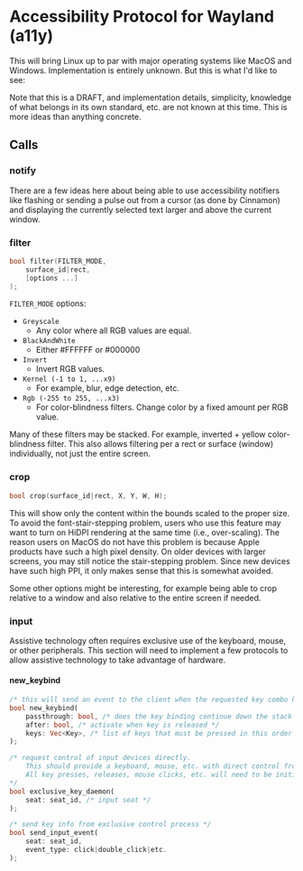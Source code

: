 # Accessibility Protocol for Wayland (a11y)

This will bring Linux up to par with major operating systems like MacOS and Windows.
Implementation is entirely unknown.
But this is what I'd like to see:

Note that this is a DRAFT, and implementation details, simplicity, knowledge of what belongs in its own standard, etc. are not known at this time.
This is more ideas than anything concrete.

## Calls

### notify

There are a few ideas here about being able to use accessibility notifiers like flashing or sending a pulse out from a cursor (as done by Cinnamon) and displaying the currently selected text larger and above the current window.

### filter

```c
bool filter(FILTER_MODE,
	surface_id|rect,
	[options ...]
);
```

`FILTER_MODE` options:

* `Greyscale`
	* Any color where all RGB values are equal.
* `BlackAndWhite`
	* Either #FFFFFF or #000000
* `Invert`
	* Invert RGB values.
* `Kernel (-1 to 1, ...x9)`
	* For example, blur, edge detection, etc.
* `Rgb (-255 to 255, ...x3)`
	* For color-blindness filters. Change color by a fixed amount per RGB value.

Many of these filters may be stacked.
For example, inverted + yellow color-blindness filter.
This also allows filtering per a rect or surface (window) individually, not just the entire screen.

### crop

```c
bool crop(surface_id|rect, X, Y, W, H);
```

This will show only the content within the bounds scaled to the proper size.
To avoid the font-stair-stepping problem, users who use this feature may want to turn on HiDPI rendering at the same time (i.e., over-scaling).
The reason users on MacOS do not have this problem is because Apple products have such a high pixel density.
On older devices with larger screens, you may still notice the stair-stepping problem.
Since new devices have such high PPI, it only makes sense that this is somewhat avoided.

Some other options might be interesting, for example being able to crop relative to a window and also relative to the entire screen if needed.

### input

Assistive technology often requires exclusive use of the keyboard, mouse, or other peripherals.
This section will need to implement a few protocols to allow assistive technology to take advantage of hardware.

#### new_keybind

```rust
/* this will send an event to the client when the requested key combo has been typed */
bool new_keybind(
	passthrough: bool, /* does the key binding continue down the stack or get consumed */
	after: bool, /* activate when key is released */
	keys: Vec<Key>, /* list of keys that must be pressed in this order to be triggered */
);
```

```rust
/* request control of input devices directly.
	This should provide a keyboard, mouse, etc. with direct control from an application.
	All key presses, releases, mouse clicks, etc. will need to be initiated from the requesting application from now on.
*/
bool exclusive_key_daemon(
	seat: seat_id, /* input seat */
);
```

```rust
/* send key info from exclusive control process */
bool send_input_event(
	seat: seat_id,
	event_type: click|double_click|etc.
);
```


